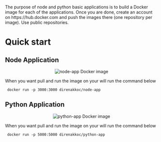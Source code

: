 <p>The purpose of node and python basic applications is to build a Docker image for each of the applications. Once you are done, create an account on https://hub.docker.com and push the images there (one repository per image). Use public repositories.</p>


# Quick start
## Node Application

<p align="center">
    <img src="https://github.com/direnakkocdemir/DockerInClass/blob/main/images/node-app.png" alt="node-app Docker image">
</p>

When you want pull and run the image on your will run the command below

```
 docker run -p 3000:3000 direnakkoc/node-app
```

## Python Application

<p align="center">
    <img src="https://github.com/direnakkocdemir/DockerInClass/blob/main/images/python-app.png" alt="python-app Docker image">
</p>

When you want pull and run the image on your will run the command below

```
 docker run -p 5000:5000 direnakkoc/python-app
```